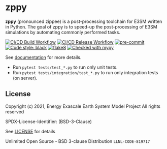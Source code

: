 # zppy

**zppy** (pronounced zippee) is a post-processing toolchain for E3SM written
in Python. The goal of zppy is to speed-up the post-processing of E3SM
simulations by automating commonly performed tasks.

[![CI/CD Build Workflow](https://github.com/E3SM-Project/zppy/actions/workflows/build_workflow.yml/badge.svg)](https://github.com/E3SM-Project/zppy/actions/workflows/build_workflow.yml)
[![CI/CD Release Workflow](https://github.com/E3SM-Project/zppy/actions/workflows/release_workflow.yml/badge.svg)](https://github.com/E3SM-Project/zppy/actions/workflows/release_workflow.yml)
[![pre-commit](https://img.shields.io/badge/pre--commit-enabled-brightgreen?logo=pre-commit&logoColor=white)](https://github.com/pre-commit/pre-commit)
[![Code style: black](https://img.shields.io/badge/code%20style-black-000000.svg)](https://github.com/psf/black)
[![flake8](https://img.shields.io/badge/flake8-enabled-green)](https://github.com/PyCQA/flake8)
[![Checked with mypy](http://www.mypy-lang.org/static/mypy_badge.svg)](http://mypy-lang.org/)

See [documentation](https://e3sm-project.github.io/zppy) for more details.

- Run `pytest tests/test_*.py` to run only unit tests.
- Run `pytest tests/integration/test_*.py` to run only integration tests (on server).

## License

Copyright (c) 2021, Energy Exascale Earth System Model Project
All rights reserved

SPDX-License-Identifier: (BSD-3-Clause)

See [LICENSE](./LICENSE) for details

Unlimited Open Source - BSD 3-clause Distribution
`LLNL-CODE-819717`
